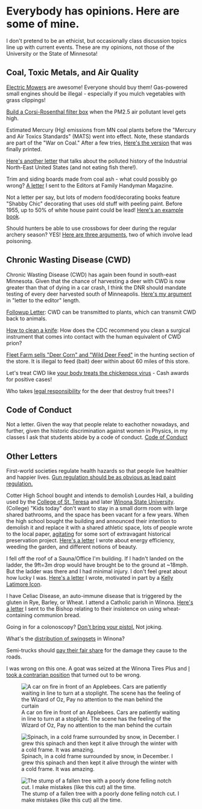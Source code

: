 # Everybody has opinions.  Here are some of mine.

I don't pretend to be an ethicist, but occasionally class discussion topics line up with current events.  These are my opinions, not those of the University or the State of Minnesota!

## Coal, Toxic Metals, and Air Quality
[Electric Mowers](lawn_mowers.md) are awesome! Everyone should buy them! Gas-powered small engines should be illegal - especially if you mulch vegetables with grass clippings!

[Build a Corsi-Rosenthal filter box](strib_PM2.5.md) when the PM2.5 air pollutant level gets high. 

Estimated Mercury (Hg) emissions from MN coal plants before the "Mercury and Air Toxics Standards" (MATS) went into effect.  Note, these standards are part of the "War on Coal."  After a few tries, [Here's the version](Henry_trout.md) that was finally printed.

[Here's another letter](mats_standards.md) that talks about the polluted history of the Industrial North-East United States (and not eating fish there!).

Trim and siding boards made from coal ash - what could possibly go wrong?  [A letter](coal_ash_trim.md) I sent to the Editors at Family Handyman Magazine.

Not a letter per say, but lots of modern food/decorating books feature "Shabby Chic" decorating that uses old stuff with peeling paint. Before 1955, up to 50% of white house paint could be lead!  [Here's an example book](lead_paint_cooking.md).

Should hunters be able to use crossbows for deer during the regular archery season?  YES! [Here are three arguments](./crossbow-feb2018/crossbow_editorial.md), two of which involve lead poisoning.

## Chronic Wasting Disease (CWD)

Chronic Wasting Disease (CWD) has again been found in south-east Minnesota.  Given that the chance of harvesting a deer with CWD is now greater than that of dying in a car crash, I think the DNR should mandate testing of every deer harvested south of Minneapolis.  [Here's my argument](cwd_kids.md) in "letter to the editor" length.

[Followup Letter](cwd_plants.md): CWD can be transmitted to plants, which can transmit CWD back to animals.  

[How to clean a knife](cwd_knives.md): How does the CDC recommend you clean a surgical instrument that comes into contact with the human equivalent of CWD prion?

[Fleet Farm sells "Deer Corn" and "Wild Deer Feed"](fleet_farm_deer_corn.md) in the hunting section of the store.  It is illegal to feed (bait) deer within about 60 miles of this store.

Let's treat CWD like [your body treats the chickenpox virus](CWD_chickenpox.md) - Cash awards for positive cases!

Who takes [legal responsibility](deer_legal.md) for the deer that destroy fruit trees?  I

## Code of Conduct
Not a letter. Given the way that people relate to eachother nowadays, and further, given the historic discrimination against women in Physics, in my classes I ask that students abide by a code of conduct. [Code of Conduct](code_of_conduct.md)

## Other Letters

First-world societies regulate health hazards so that people live healthier and happier lives.  [Gun regulation should be as obvious as lead paint regulation.](guns_and_lead_paint.md)

Cotter High School bought and intends to demolish Lourdes Hall, a building used by the [College of St. Teresa](https://en.wikipedia.org/wiki/College_of_Saint_Teresa) and later [Winona State University](https://winonan.org/14036/news/end-of-an-era-and-hope-for-the-future-alumni-visit-lourdes-hall-for-a-final-goodbye/). (College) "Kids today" don't want to stay in a small dorm room with large shared bathrooms, and the space has been vacant for a few years.  When the high school bought the building and announced their intention to demolish it and replace it with a shared athletic space, lots of people wrote to the local paper, [agitating](https://www.winonapost.com/news/too-late-to-block-lourdes-hall-demolition/article_a64faf31-82ab-4051-86d7-52aeaec4bd06.html)  for some sort of extravagant historical preservation project.  [Here's a letter](old_buildings.md) I wrote about energy efficiency, weeding the garden, and different notions of beauty.     

I fell off the roof of a Sauna/Office I'm building. If I hadn't landed on the ladder, the 9ft=3m drop would have brought be to the ground at ~18mph. But the ladder was there and I had minimal injury. I don't feel great about how lucky I was. [Here's a letter](Falling_off_a_roof.md) I wrote, motivated in part by a [Kelly Latimore Icon](https://kellylatimoreicons.com/).

I have Celiac Disease, an auto-immune disease that is triggered by the gluten in Rye, Barley, or Wheat. I attend a Catholic parish in Winona.  [Here's a letter](Wheat_and_communion.md) I sent to the Bishop relating to their insistence on using wheat-containing communion bread.  

Going in for a colonoscopy?  [Don't bring your pistol.](guns_and_colonoscopy.md)  Not joking.

What's the [distribution of swingsets](swingsets.md) in Winona? 

Semi-trucks should [pay their fair share](road_damage.md) for the damage they cause to the roads.


I was wrong on this one.  A goat was seized at the Winona Tires Plus and [I took a contrarian position](meat_fur_feathers.md)  that turned out to be wrong.

<figure>
<img src="./images/on_fire.jpg" 
alt="A car on fire in front of an Applebees.  Cars are patiently waiting in line to turn at a stoplight.  The scene has the feeling of the Wizard of Oz, Pay no attention to the man behind the curtain ">
<figcaption>
A car on fire in front of an Applebees.  Cars are patiently waiting in line to turn at a stoplight.  The scene has the feeling of the Wizard of Oz, Pay no attention to the man behind the curtain
</figcaption>
</figure>

<figure>
<img src="./images/spinach.jpg"
alt="Spinach, in a cold frame surrounded by snow, in December.  I grew this spinach and then kept it alive through the winter with a cold frame.  It was amazing.">
<figcaption>
Spinach, in a cold frame surrounded by snow, in December.  I grew this spinach and then kept it alive through the winter with a cold frame.  It was amazing.
</figcaption>
</figure>

<figure>
<img src="./images/bad_notch.jpg"
alt="The stump of a fallen tree with a poorly done felling notch cut. I make mistakes (like this cut) all the time.">
<figcaption>
The stump of a fallen tree with a poorly done felling notch cut. I make mistakes (like this cut) all the time.
</figcaption>
</figure>
